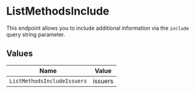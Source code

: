 # ListMethodsInclude

This endpoint allows you to include additional information via the
`include` query string parameter.


## Values

| Name                        | Value                       |
| --------------------------- | --------------------------- |
| `ListMethodsIncludeIssuers` | issuers                     |